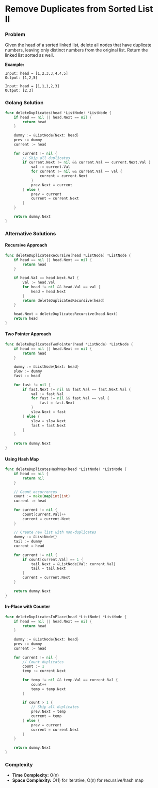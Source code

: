 # Remove Duplicates from Sorted List II

### Problem
Given the head of a sorted linked list, delete all nodes that have duplicate numbers, leaving only distinct numbers from the original list. Return the linked list sorted as well.

**Example:**
```
Input: head = [1,2,3,3,4,4,5]
Output: [1,2,5]

Input: head = [1,1,1,2,3]
Output: [2,3]
```

### Golang Solution

```go
func deleteDuplicates(head *ListNode) *ListNode {
    if head == nil || head.Next == nil {
        return head
    }
    
    dummy := &ListNode{Next: head}
    prev := dummy
    current := head
    
    for current != nil {
        // Skip all duplicates
        if current.Next != nil && current.Val == current.Next.Val {
            val := current.Val
            for current != nil && current.Val == val {
                current = current.Next
            }
            prev.Next = current
        } else {
            prev = current
            current = current.Next
        }
    }
    
    return dummy.Next
}
```

### Alternative Solutions

#### **Recursive Approach**
```go
func deleteDuplicatesRecursive(head *ListNode) *ListNode {
    if head == nil || head.Next == nil {
        return head
    }
    
    if head.Val == head.Next.Val {
        val := head.Val
        for head != nil && head.Val == val {
            head = head.Next
        }
        return deleteDuplicatesRecursive(head)
    }
    
    head.Next = deleteDuplicatesRecursive(head.Next)
    return head
}
```

#### **Two Pointer Approach**
```go
func deleteDuplicatesTwoPointer(head *ListNode) *ListNode {
    if head == nil || head.Next == nil {
        return head
    }
    
    dummy := &ListNode{Next: head}
    slow := dummy
    fast := head
    
    for fast != nil {
        if fast.Next != nil && fast.Val == fast.Next.Val {
            val := fast.Val
            for fast != nil && fast.Val == val {
                fast = fast.Next
            }
            slow.Next = fast
        } else {
            slow = slow.Next
            fast = fast.Next
        }
    }
    
    return dummy.Next
}
```

#### **Using Hash Map**
```go
func deleteDuplicatesHashMap(head *ListNode) *ListNode {
    if head == nil {
        return nil
    }
    
    // Count occurrences
    count := make(map[int]int)
    current := head
    
    for current != nil {
        count[current.Val]++
        current = current.Next
    }
    
    // Create new list with non-duplicates
    dummy := &ListNode{}
    tail := dummy
    current = head
    
    for current != nil {
        if count[current.Val] == 1 {
            tail.Next = &ListNode{Val: current.Val}
            tail = tail.Next
        }
        current = current.Next
    }
    
    return dummy.Next
}
```

#### **In-Place with Counter**
```go
func deleteDuplicatesInPlace(head *ListNode) *ListNode {
    if head == nil || head.Next == nil {
        return head
    }
    
    dummy := &ListNode{Next: head}
    prev := dummy
    current := head
    
    for current != nil {
        // Count duplicates
        count := 1
        temp := current.Next
        
        for temp != nil && temp.Val == current.Val {
            count++
            temp = temp.Next
        }
        
        if count > 1 {
            // Skip all duplicates
            prev.Next = temp
            current = temp
        } else {
            prev = current
            current = current.Next
        }
    }
    
    return dummy.Next
}
```

### Complexity
- **Time Complexity:** O(n)
- **Space Complexity:** O(1) for iterative, O(n) for recursive/hash map